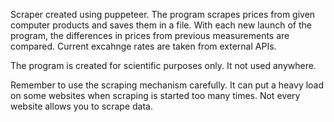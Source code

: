 Scraper created using puppeteer. The program scrapes prices from given computer products and saves them
in a file. With each new launch of the program, the differences in prices from previous measurements
are compared. Current excahnge rates are taken from external APIs.

The program is created for scientific purposes only. It not used anywhere.

Remember to use the scraping mechanism carefully. It can put a heavy load on some websites when
scraping is started too many times. Not every website allows you to scrape data.